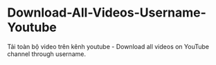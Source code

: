 # Download-All-Videos-Username-Youtube
Tải toàn bộ video trên kênh youtube - Download all videos on YouTube channel through username.
